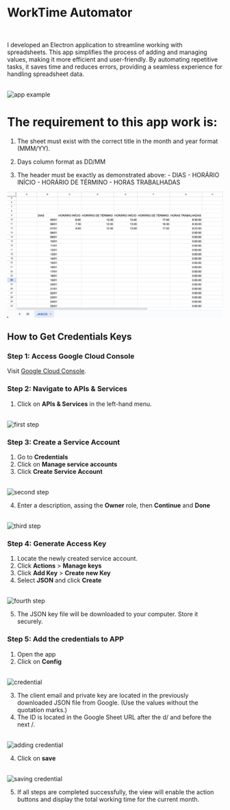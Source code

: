 # WorkTime Automator

  <br/>

I developed an Electron application to streamline working with spreadsheets. This app simplifies the process of adding and managing values, making it more efficient and user-friendly. By automating repetitive tasks, it saves time and reduces errors, providing a seamless experience for handling spreadsheet data.

  <br/>


<img src="./resources/app_working.gif" alt="app example" /> 

  <br/>

# The requirement to this app work is:

  1. The sheet must exist with the correct title in the month and year format (MMM/YY).

  2. Days column format as DD/MM

  3. The header must be exactly as demonstrated above:
    - DIAS
    - HORÁRIO INÍCIO
    - HORÁRIO DE TÉRMINO
    - HORAS TRABALHADAS

<img width="800" src="./resources/sheet_example.png" alt="sheet example" /> 

<!-- ### Build

```bash
# For windows
$ npm run build:win

# For macOS
$ npm run build:mac

# For Linux
$ npm run build:linux
``` -->

## How to Get Credentials Keys

### Step 1: Access Google Cloud Console
  Visit [Google Cloud Console](https://console.cloud.google.com/).


### Step 2: Navigate to APIs & Services
  1. Click on **APIs & Services** in the left-hand menu.
  
  <br/>


<img src="./resources/first_step.gif" alt="first step" /> 

### Step 3: Create a Service Account

  1. Go to **Credentials**
  2. Click on **Manage service accounts**
  3. Click **Create Service Account**

  <br/>

<img src="./resources/second_step.gif" alt="second step" /> 

  <br/>

  4. Enter a description, assing the **Owner** role, then **Continue** and **Done**
    
  <br/>

<img src="./resources/third_step.gif" alt="third step" /> 

### Step 4: Generate Access Key

  1. Locate the newly created service account.
  2. Click **Actions** > **Manage keys**
  3. Click **Add Key** > **Create new Key**
  4. Select **JSON** and click **Create**

  <br/>

<img src="./resources/fourth_step.gif" alt="fourth step" /> 

  <br/>

  5. The JSON key file will be downloaded to your computer. Store it securely.
 
### Step 5: Add the credentials to APP

  1. Open the app
  2. Click on **Config**

  <br/>

<img src="./resources/credential_app.gif" alt="credential" /> 

  <br/>

  3. The client email and private key are located in the previously downloaded JSON file from Google. (Use the values without the quotation marks.)
  4. The ID is located in the Google Sheet URL after the d/ and before the next /.
  
  <br/>


<img src="./resources/add_credential.svg" alt="adding credential" /> 
  
  <br/>

  4. Click on **save**

  <br/>

<img src="./resources/save_credential.gif" alt="saving credential" />

  <br/>

  5. If all steps are completed successfully, the view will enable the action buttons and display the total working time for the current month.




